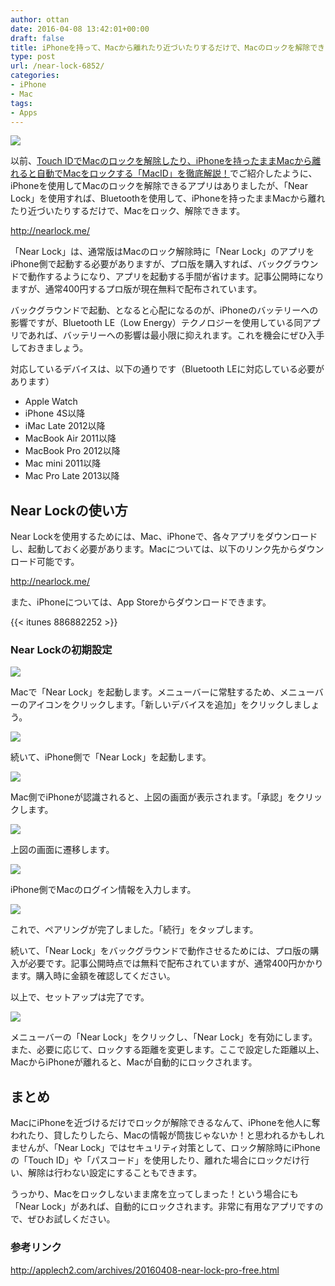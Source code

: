 ```yaml
---
author: ottan
date: 2016-04-08 13:42:01+00:00
draft: false
title: iPhoneを持って、Macから離れたり近づいたりするだけで、Macのロックを解除できるアプリ「Near Lock」
type: post
url: /near-lock-6852/
categories:
- iPhone
- Mac
tags:
- Apps
---
```


![](/images/2016/04/160423-571b59b9d0608-1.png)






以前、[Touch IDでMacのロックを解除したり、iPhoneを持ったままMacから離れると自動でMacをロックする「MacID」を徹底解説！](https://ottan.xyz/touch-id-maced-1067/)でご紹介したように、iPhoneを使用してMacのロックを解除できるアプリはありましたが、「Near Lock」を使用すれば、Bluetoothを使用して、iPhoneを持ったままMacから離れたり近づいたりするだけで、Macをロック、解除できます。



http://nearlock.me/



「Near Lock」は、通常版はMacのロック解除時に「Near Lock」のアプリをiPhone側で起動する必要がありますが、プロ版を購入すれば、バックグラウンドで動作するようになり、アプリを起動する手間が省けます。記事公開時になりますが、通常400円するプロ版が現在無料で配布されています。





バックグラウンドで起動、となると心配になるのが、iPhoneのバッテリーへの影響ですが、Bluetooth LE（Low Energy）テクノロジーを使用している同アプリであれば、バッテリーへの影響は最小限に抑えれます。これを機会にぜひ入手しておきましょう。





対応しているデバイスは、以下の通りです（Bluetooth LEに対応している必要があります）






  * Apple Watch
  * iPhone 4S以降
  * iMac Late 2012以降
  * MacBook Air 2011以降
  * MacBook Pro 2012以降
  * Mac mini 2011以降
  * Mac Pro Late 2013以降




## Near Lockの使い方





Near Lockを使用するためには、Mac、iPhoneで、各々アプリをダウンロードし、起動しておく必要があります。Macについては、以下のリンク先からダウンロード可能です。



http://nearlock.me/



また、iPhoneについては、App Storeからダウンロードできます。



{{< itunes 886882252 >}}



### Near Lockの初期設定





![](/images/2016/04/160423-571b59bdd0a25-1.png)






Macで「Near Lock」を起動します。メニューバーに常駐するため、メニューバーのアイコンをクリックします。「新しいデバイスを追加」をクリックしましょう。





![](/images/2016/04/160423-571b59bf83fac-1.png)






続いて、iPhone側で「Near Lock」を起動します。





![](/images/2016/04/160423-571b59cc031c6-1.png)






Mac側でiPhoneが認識されると、上図の画面が表示されます。「承認」をクリックします。





![](/images/2016/04/160423-571b59f044e5b-1.png)






上図の画面に遷移します。





![](/images/2016/04/160423-571b5a0c8f349-1.png)






iPhone側でMacのログイン情報を入力します。





![](/images/2016/04/160423-571b5a1a1c41b.png)






これで、ペアリングが完了しました。「続行」をタップします。





続いて、「Near Lock」をバックグラウンドで動作させるためには、プロ版の購入が必要です。記事公開時点では無料で配布されていますが、通常400円かかります。購入時に金額を確認してください。





以上で、セットアップは完了です。





![](/images/2016/04/160423-571b5a233faf5.png)






メニューバーの「Near Lock」をクリックし、「Near Lock」を有効にします。また、必要に応じて、ロックする距離を変更します。ここで設定した距離以上、MacからiPhoneが離れると、Macが自動的にロックされます。





## まとめ





MacにiPhoneを近づけるだけでロックが解除できるなんて、iPhoneを他人に奪われたり、貸したりしたら、Macの情報が筒抜じゃないか！と思われるかもしれませんが、「Near Lock」ではセキュリティ対策として、ロック解除時にiPhoneの「Touch ID」や「パスコード」を使用したり、離れた場合にロックだけ行い、解除は行わない設定にすることもできます。





うっかり、Macをロックしないまま席を立ってしまった！という場合にも「Near Lock」があれば、自動的にロックされます。非常に有用なアプリですので、ぜひお試しください。





### 参考リンク



http://applech2.com/archives/20160408-near-lock-pro-free.html
